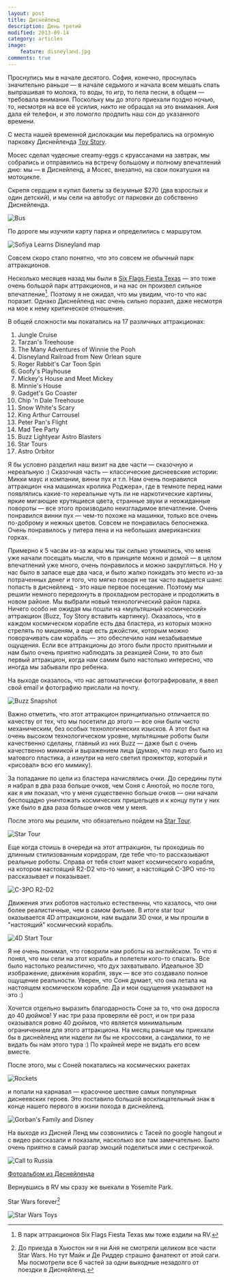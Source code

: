 ```yaml
---
layout: post
title: Диснейленд
description: День третий
modified: 2013-09-14
category: articles
image:
    feature: disneyland.jpg
comments: true
---
```


Проснулись мы в начале десятого. София, конечно, проснулась значительно раньше —
в начале седьмого и начала всем мешать спать выпрашивая то молока, то воды, то
игр, то пела песни, в общем — требовала внимания. Поскольку мы до этого
приехали поздно ночью, то, несмотря на все её усилия, никто не обращал на это
внимания. Аня дала ей телефон, и это помогло продлить наш сон до указанного
времени.

С места нашей временной дислокации мы перебрались на огромную парковку
Диснейленда [Toy Story][parking].

Мосес сделал чудесные creamy-eggs с круассанами на завтрак, мы собрались и
отправились на встречу большому и полному впечатлений дню: мы — в Диснейленд, а
Мосес, внезапно, на свои покатушки на мотоцикле.

Скрепя сердцем я купил билеты за безумные $270 (два взрослых и один детский), и
мы сели на автобус от парковки до собственно Диснейленда. 

![Bus](/images/disneyland_bus.jpg)


По дороге мы изучили карту парка и определились с маршрутом.


![Sofiya Learns Disneyland map](/images/20130826_125224.jpg)

Совсем скоро стало понятно, что это совсем не обычный парк аттракционов.

Несколько
месяцев назад мы были в [Six Flags Fiesta Texas][fiesta] — это тоже очень большой парк
аттракционов, и на нас он произвел сильное впечатление[^1]. Поэтому я не ожидал,
что мы увидим, что-то что нас поразит. Однако Диснейленд нас очень сильно
поразил, даже несмотря на мое к нему критическое отношение.

В общей сложности мы покатались на 17 различных аттракционах:

1. Jungle Cruise
2. Tarzan's Treehouse
3. The Many Adventures of Winnie the Pooh
4. Disneyland Railroad from New Orlean squre
5. Roger Rabbit's Car Toon Spin
5. Goofy's Playhouse
6. Mickey's House and Meet Mickey
7. Minnie's House
8. Gadget's Go Coaster
9. Chip 'n Dale Treehouse
10. Snow White's Scary
11. King Arthur Carrousel
12. Peter Pan's Flight
13. Mad Tee Party
14. Buzz Lightyear Astro Blasters
15. Star Tours
16. Astro Orbitor


Я бы условно разделил наш визит на две части —
сказочную и нереальную :) Сказочная часть — классические диснеевские
истории: Микки маус и компании, винни пух и т.п. Нам очень понравился
аттракцион «на машинках кролика Роджера», где в темноте перед нами
появлялись какие-то нереальные чуть ли не наркотические картины, яркие
мигающие крутящиеся цвета, странные звуки и неожиданные повороты — все
этого производило неизгладимое впечатление. Очень понравился винни пух —
чем-то похоже на машинки, только все очень по-доброму и нежных цветов.
Совсем не понравилась белоснежка. Очень понравилось у питера пена и на
небольших американских горках.

Примерно к 5 часам из-за жары мы так сильно
утомились, что меня уже начали посещать мысли, что в принципе можно и домой
— в целом впечатлений уже много, очень понравилось и можно закругляться. Но
у нас было в запасе еще два часа, и было жалко покидать это место из-за
потраченных денег и того, что мягко говоря не так часто выдается шанс
попасть в диснейленд - это наше первое посещение. Поэтому мы решили
немного передохнуть в прохладном ресторане и продолжить в новом районе. Мы
выбрали новый технологический район парка. Ничего особо не ожидая мы пошли
на «мультяшный космический» аттракцион (Buzz, Toy Story вставить картинку).
Оказалось, что в каждом космическом корабле есть два бластера, из которых
можно стрелять по мишеням, а еще есть джойстик, которым можно поворачивать
сам корабль — это обеспечило нам незабываемые ощущения. Если все
аттракционы до этого были просто приятными и нам было очень приятно
наблюдать за реакцией Сони, то это был первый аттракцион, когда нам самим
было настолько интересно, что иногда мы забывали про ребенка.

На выходе оказалось, что нас автоматически фотографировали, я ввел свой email и фотографию прислали на почту.

![Buzz Snapshot](/images/buzz_snapshot.jpg)

Важно
отметить, что этот аттракцион принципиально отличается по качеству от тех,
что мы посетили до этого — все они были чисто механическим, без особых
технологических изысков. А этот был на очень высоком технологическом
уровне, мультяшные роботы были качественно сделаны, главный из них Buzz —
даже был с очень качественно мимикой и выражением лица (думаю, что лицо его
было из матового пластика, а изнутри на него светил прожектор,
который и «рисовал» всю его мимику). 

За попадание по цели из бластера начислялись очки. До середины пути я набрал в два раза больше
очков, чем Соня с Анютой, но после того, как я им показал, что у меня
существенно больше очков — они начали беспощадно уничтожать космических
пришельцев и к концу пути у них уже было в два раза больше очков чем у меня.

После этого мы решили, что обязательно пойдем на [Star Tour][startour]. 

![Star Tour](/images/startour.jpg)

Еще когда стоишь в
очереди на этот аттракцион, ты проходишь по длинным стилизованным коридорам, где
тебе что-то рассказывают реальные роботы. Справа от тебя стоит макет
космического корабля, на котором настоящий R2-D2 что-то чинит, а настоящий C-3PO
что-то рассказывает и показывает.

![C-3PO R2-D2](/images/R2-D2_C-3PO.jpg)

Движения этих роботов настолько естественны,
    что казалось, что они более реалистичные, чем в самом фильме. В итоге star
    tour оказывается 4D аттракционом, нам выдали 3D очки, и мы прошли в
    "настоящий" космический корабль. 
    
![4D Start Tour](/images/20130826_201224.jpg)

Я не очень понимал, что говорили нам
    роботы на английском. То что я понял, что мы сели на этот корабль и
    полетели кого-то спасать. Все было настолько реалистично, что дух
    захватывало. Идеальное 3D изображение, движения корабля, звук — все это
    создавало полное ощущение реальности. Уверен, что Соня думает, что она
    летала на настоящем космическом корабле. Да и мои ощущения указывают на это
    :) 
    
Хочется отдельно выразить благодарность Соне за то, что она доросла до 40
дюймов! У нас три раза проверяли её рост, и он три раза оказывался ровно 40
дюймов, что является минимальным ограничением для этого аттракциона. На месяц раньше мы приехали
бы в диснейленд или надели ли бы не кроссовки, а сандалики, то не видать бы
нам этого тура :) По крайней мере не видать его всем вместе.

После этого, мы с Соней покатались на космических ракетах

![Rockets](/images/disney_rockets.jpg)

и попали на
карнавал — красочное шествие самых популярных диснеевских героев. Это поставило
большой восклицательный знак в конце нашего первого в жизни похода в
диснейленд.

![Gorban's Family and Disney](/images/gorbans_disneyland.jpg)


На выходе из Дисней Ленд мы созвонились с Тасей по google hangout и
с видео рассказали и показали, насколько все там замечательно. Было очень
приятно в самый разгар эмоций поделиться ими с сестричкой.

![Call to Russia](/images/disney_call.jpg)

[Фотоальбом из Деснейленда][disneylandphotos]

Вернувшись в RV мы сразу же выехали в Yosemite Park.

Star Wars forever[^2]

![Star Wars Toys](/images/20130906_230637.jpg)

[^1]: В парк аттракционов Six Flags Fiesta Texas мы тоже ездили на RV.
[^2]: До приезда в Хьюстон ни я ни Аня не смотрели целиком все части Star Wars. Но тут Майк и Де Риддер страшно фанатеют от этой саги. Мы посмотрели все 6 частей за одни выходные незадолго от поездки в Диснейленд.

[parking]: https://disneyland.disney.go.com/guest-services/parking/
[fiesta]: http://www.sixflags.com/fiestaTexas/index.aspx
[startour]: https://disneyland.disney.go.com/attractions/disneyland/star-tours/
[disneylandphotos]: https://plus.google.com/photos/116145800405946897560/albums/5923297640536115121?authkey=CIXis4mplP31CA
